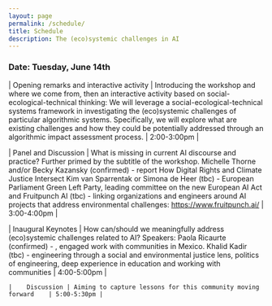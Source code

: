 ```yaml
---
layout: page
permalink: /schedule/
title: Schedule
description: The (eco)systemic challenges in AI
---
```


### Date: Tuesday, June 14th


   | Opening remarks and interactive activity  |  Introducing the workshop and where we come from, then an interactive activity based on social-ecological-technical thinking:
     We will leverage a social-ecological-technical systems framework in investigating the (eco)systemic challenges of particular algorithmic systems. Specifically, we will explore what are existing challenges and how they could be potentially addressed through an algorithmic impact assessment process.  | 2:00-3:00pm |
   
   
   |  Panel and Discussion  | What is missing in current AI discourse and practice? Further primed by the subtitle of the workshop.
        Michelle Thorne and/or Becky Kazansky (confirmed) - report How Digital Rights and Climate Justice Intersect
        Kim van Sparrentak or Simona de Heer (tbc) - European Parliament Green Left Party, leading committee on the new European AI Act and 
        Fruitpunch AI (tbc) - linking organizations and engineers around AI projects that address environmental challenges: https://www.fruitpunch.ai/     | 3:00-4:00pm | 
   
   | Inaugural Keynotes  | How can/should we meaningfully address (eco)systemic challenges related to AI?
        Speakers:
            Paola Ricaurte (confirmed) - , engaged work with communities in Mexico.
            Khalid Kadir (tbc) - engineering through a social and environmental justice lens, politics of engineering, deep experience in education and working with communities | 4:00-5:00pm | 
   
    
   
    |    Discussion | Aiming to capture lessons for this community moving forward    | 5:00-5:30pm |


